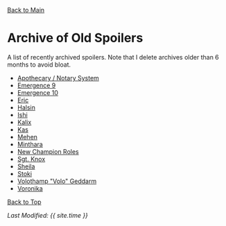 [Back to Main](index.md)

# Archive of Old Spoilers

A list of recently archived spoilers. Note that I delete archives older than 6 months to avoid bloat.

* [Apothecary / Notary System](archive/apothecary_notary.md)
* [Emergence 9](archive/emergence_9.md)
* [Emergence 10](archive/emergence_10.md)
* [Eric](archive/eric.md)
* [Halsin](archive/halsin.md)
* [Ishi](archive/ishi.md)
* [Kalix](archive/kalix.md)
* [Kas](archive/kas.md)
* [Mehen](archive/mehen.md)
* [Minthara](archive/minthara.md)
* [New Champion Roles](archive/new_champion_roles.md)
* [Sgt. Knox](archive/sgtknox.md)
* [Sheila](archive/sheila.md)
* [Stoki](archive/stoki.md)
* [Volothamp "Volo" Geddarm](archive/volo.md)
* [Voronika](archive/voronika.md)

[Back to Top](#top)

*Last Modified: {{ site.time }}*